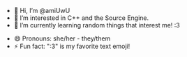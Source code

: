 - 👋 Hi, I’m @amiUwU
- 👀 I’m interested in C++ and the Source Engine.
- 🌱 I’m currently learning random things that interest me! :3
<!---
- 💞️ I’m looking to collaborate on ...
- 📫 How to reach me ...
--->
- 😄 Pronouns: she/her - they/them
- ⚡ Fun fact: ":3" is my favorite text emoji!

<!---
amiUwU/amiUwU is a ✨ special ✨ repository because its `README.md` (this file) appears on your GitHub profile.
You can click the Preview link to take a look at your changes.
--->
